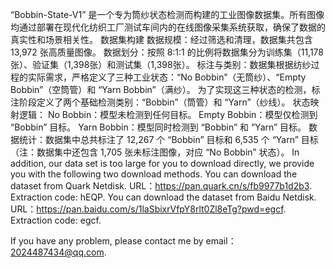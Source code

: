 “Bobbin-State-V1” 是一个专为筒纱状态检测而构建的工业图像数据集。所有图像均通过部署在现代化纺织工厂测试车间内的在线图像采集系统获取，确保了数据的真实性和场景相关性。
数据集构建
数据规模：经过筛选和清理，数据集共包含 13,972 张高质量图像。
数据划分：按照 8:1:1 的比例将数据集分为训练集（11,178张）、验证集（1,398张）和测试集（1,398张）。
标注与类别：数据集根据纺纱过程的实际需求，严格定义了三种工业状态：“No Bobbin”（无筒纱）、“Empty Bobbin”（空筒管）和 “Yarn Bobbin”（满纱）。
为了实现这三种状态的检测，标注阶段定义了两个基础检测类别：“Bobbin”（筒管）和 “Yarn”（纱线）。
状态映射逻辑：
No Bobbin：模型未检测到任何目标。
Empty Bobbin：模型仅检测到 “Bobbin” 目标。
Yarn Bobbin：模型同时检测到 “Bobbin” 和 “Yarn” 目标。
数据统计：数据集中总共标注了 12,267 个 “Bobbin” 目标和 6,535 个 “Yarn” 目标（注：数据集中还包含 1,705 张未标注图像，对应 “No Bobbin” 状态）。
In addition, our data set is too large for you to download directly, we provide you with the following two download methods.
You can download the dataset from Quark Netdisk. URL：https://pan.quark.cn/s/fb9977b1d2b3. Extraction code: hEQP.
You can download the dataset from Baidu Netdisk. URL：https://pan.baidu.com/s/1laSbixrVfpY8rlt0Zl8eTg?pwd=egcf. Extraction code: egcf.

If you have any problem, please contact me by email：2024487434@qq.com.
